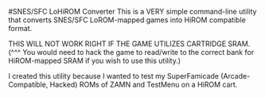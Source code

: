#SNES/SFC LoHiROM Converter
This is a VERY simple command-line utility that converts SNES/SFC LoROM-mapped games into HiROM compatible format.

THIS WILL NOT WORK RIGHT IF THE GAME UTILIZES CARTRIDGE SRAM.
(^^^ You would need to hack the game to read/write to the correct bank for HiROM-mapped SRAM if you wish to use this utility.)

I created this utility because I wanted to test my SuperFamicade (Arcade-Compatible, Hacked) ROMs of ZAMN and TestMenu on a HiROM cart.